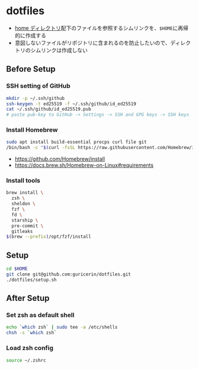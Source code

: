 # dotfiles

- [home ディレクトリ](./home/)配下のファイルを参照するシムリンクを、`$HOME`に再帰的に作成する
- 意図しないファイルがリポジトリに含まれるのを防止したいので、ディレクトリのシムリンクは作成しない

## Before Setup

### SSH setting of GitHub

```sh
mkdir -p ~/.ssh/github
ssh-keygen -t ed25519 -f ~/.ssh/github/id_ed25519
cat ~/.ssh/github/id_ed25519.pub
# paste pub-key to GitHub -> Settings -> SSH and GPG keys -> SSH keys
```

### Install Homebrew

```sh
sudo apt install build-essential procps curl file git
/bin/bash -c "$(curl -fsSL https://raw.githubusercontent.com/Homebrew/install/HEAD/install.sh)"
```

- https://github.com/Homebrew/install
- https://docs.brew.sh/Homebrew-on-Linux#requirements

### Install tools

```sh
brew install \
  zsh \
  sheldon \
  fzf \
  fd \
  starship \
  pre-commit \
  gitleaks
$(brew --prefix)/opt/fzf/install
```

## Setup

```sh
cd $HOME
git clone git@github.com:guricerin/dotfiles.git
./dotfiles/setup.sh
```

## After Setup

### Set zsh as default shell

```sh
echo `which zsh` | sudo tee -a /etc/shells
chsh -s `which zsh`
```

### Load zsh config

```sh
source ~/.zshrc
```
